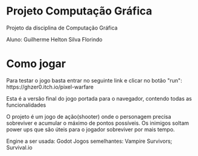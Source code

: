 # Projeto Computação Gráfica
Projeto da disciplina de Computação Gráfica

Aluno: Guilherme Helton Silva Florindo

<h1>Como jogar</h1>
<p>Para testar o jogo basta entrar no seguinte link e clicar no botão "run": https://ghzer0.itch.io/pixel-warfare</p>
<p>Esta é a versão final do jogo portada para o navegador, contendo todas as funcionalidades</p>

O projeto é um jogo de ação(shooter) onde o personagem precisa sobreviver e acumular o máximo de pontos possíveis.
Os inimigos soltam power ups que são úteis para o jogador sobreviver por mais tempo.


Engine a ser usada: Godot
Jogos semelhantes: Vampire Survivors; Survival.io
